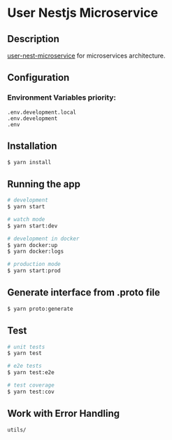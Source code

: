 # User Nestjs Microservice
## Description

[user-nest-microservice](https://gitlab.com/pm-v2/boilerplate-nest-microservice) for microservices architecture.

## Configuration

### Environment Variables priority:
```text
.env.development.local
.env.development
.env
```

## Installation

```bash
$ yarn install
```

## Running the app

```bash
# development
$ yarn start

# watch mode
$ yarn start:dev

# development in docker
$ yarn docker:up
$ yarn docker:logs

# production mode
$ yarn start:prod
```

## Generate interface from .proto file
```bash
$ yarn proto:generate
```

## Test

```bash
# unit tests
$ yarn test

# e2e tests
$ yarn test:e2e

# test coverage
$ yarn test:cov
```

## Work with Error Handling
```text
utils/
```
